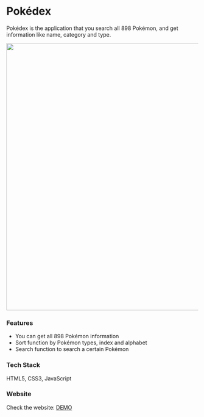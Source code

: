 # Pokédex

Pokédex is the application that you search all 898 Pokémon, and get information like name, category and type.

<img src="images/Pokédex.gif" width="700px"/>

### Features

- You can get all 898 Pokémon information
- Sort function by Pokémon types, index and alphabet
- Search function to search a certain Pokémon

### Tech Stack

HTML5, CSS3, JavaScript

### Website

Check the website: [DEMO](https://pokedex-eqksvrcmv-yumi0127.vercel.app/)
